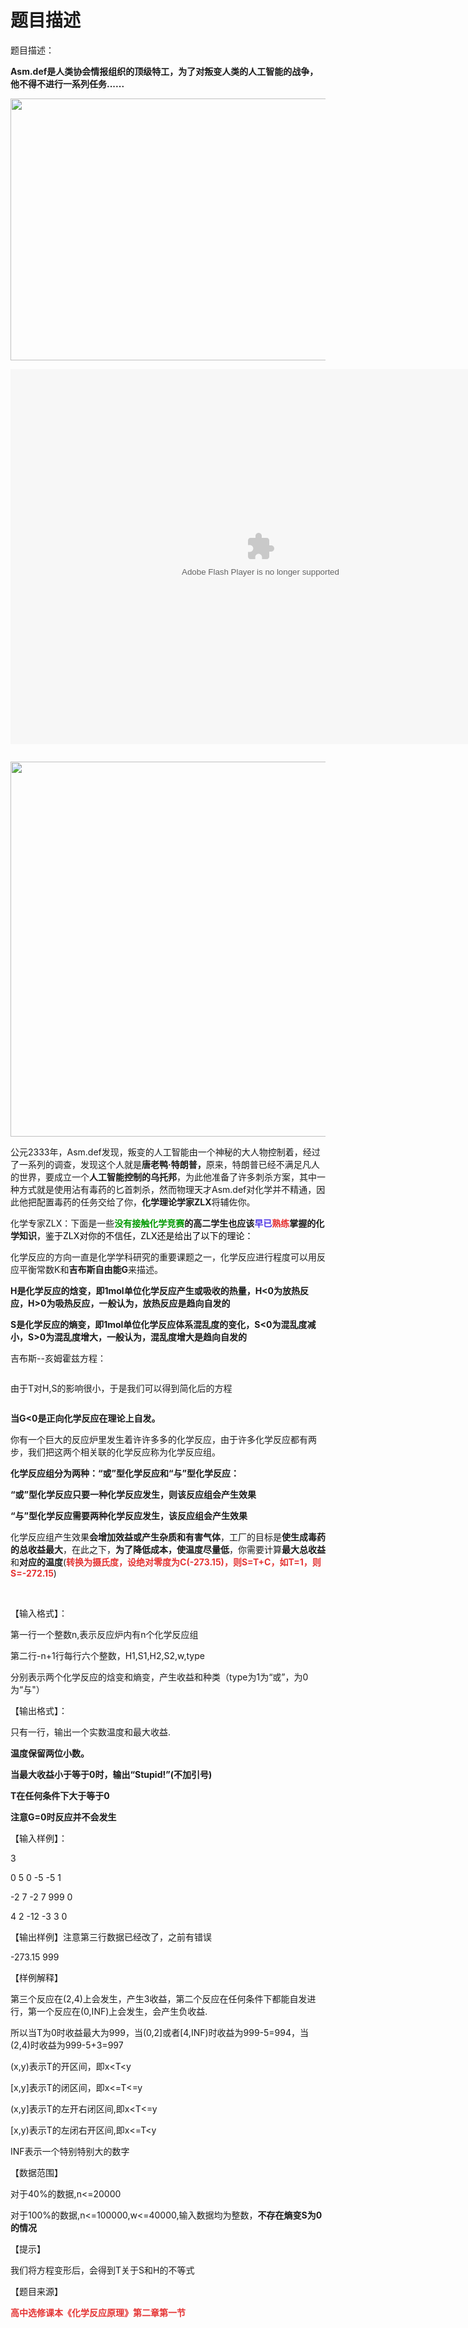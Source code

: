 # 题目描述


<p>
题目描述：
</p>
<p>
<strong>Asm.def是人类协会情报组织的顶级特工，为了对叛变人类的人工智能的战争，他不得不进行一系列任务......</strong> 
</p>
<p>
<strong><img src="/upload/image/20160318/20160318153118_97254.jpg" alt="" height="419" width="745"/></strong> 
</p>
<p>
<embed src="http://player.youku.com/player.php/sid/XMzA3NjE3MDg0/v.swf" type="application/x-shockwave-flash" width="800" height="600" quality="high"/>
<strong></strong> 
</p>
<p>
<strong><img src="/upload/image/20160318/20160318154732_87072.jpg" alt=""/></strong> 
</p>
<p>
<img src="http://5577.com/zt/flappybird/flappybird.swf" alt=""/><img src="http://5577.com/zt/flappybird/flappybird.swf" alt="" height="600" width="600"/> 
</p>
<p>
<strong></strong>公元2333年，Asm.def发现，叛变的人工智能由一个神秘的大人物控制着，经过了一系列的调查，发现这个人就是<strong>唐老鸭·特朗普，</strong>原来，特朗普已经不满足凡人的世界，要成立一个<strong>人工智能控制的乌托邦</strong>，为此他准备了许多刺杀方案，其中一种方式就是使用沾有毒药的匕首刺杀，然而物理天才Asm.def对化学并不精通，因此他把配置毒药的任务交给了你，<strong>化学理论学家ZLX</strong>将辅佐你。
</p>
<p>
化学专家ZLX：下面是一些<strong><span style="color:#009900;">没有接触化学竞赛</span>的高二学生也应该<span style="color:#4C33E5;">早已</span><span style="color:#E53333;">熟练</span>掌握的化学知识</strong><span style="color:#009900;"><strong></strong><span style="color:#000000;">，鉴于ZLX对你的不信任，ZLX还是给出了以下的理论：</span></span> 
</p>
<p>
<span style="color:#009900;"><span style="color:#000000;"></span></span> 
</p>
<p>
化学反应的方向一直是化学学科研究的重要课题之一，化学反应进行程度可以用反应平衡常数K和<strong>吉布斯自由能G</strong>来描述。
</p>
<p>
<strong>H是化学反应的焓变，即1mol单位化学反应产生或吸收的热量，H&lt;0为放热反应，H&gt;0为吸热反应，一般认为，放热反应是趋向自发的</strong> 
</p>
<p>
<strong>S是化学反应的熵变，即1mol单位化学反应体系混乱度的变化，S&lt;0为混乱度减小，S&gt;0为混乱度增大，一般认为，混乱度增大是趋向自发的</strong> 
</p>
<p>
吉布斯--亥姆霍兹方程：
</p>
<p>
<img src="/upload/image/20160216/20160216071748_89330.gif" alt=""/> 
</p>
<p>
由于T对H,S的影响很小，于是我们可以得到简化后的方程
</p>
<p>
<img src="/upload/image/20160216/20160216072248_11845.gif" alt=""/> 
</p>
<p>
<strong>当G&lt;0是正向化学反应在理论上自发。</strong> 
</p>
<p>
你有一个巨大的反应炉里发生着许许多多的化学反应，由于许多化学反应都有两步，我们把这两个相关联的化学反应称为化学反应组。
</p>
<p>
<strong>化学反应组分为两种：“或”型化学反应和“与”型化学反应：</strong> 
</p>
<p>
<strong>“或”型化学反应只要一种化学反应发生，则该反应组会产生效果</strong> 
</p>
<p>
<strong>“与”型化学反应需要两种化学反应发生，该反应组会产生效果</strong> 
</p>
<p>
化学反应组产生效果<strong>会增加效益或产生杂质和有害气体</strong>，工厂的目标是<strong>使生成毒药的总收益最大</strong>，在此之下，<strong>为了降低成本，使温度尽量低</strong>，你需要计算<strong>最大总收益</strong>和<strong>对应的温度</strong>(<strong><span style="color:#E53333;">转换为摄氏度，设绝对零度为C(-273.15)，则S=T+C，如T=1，则S=-272.15</span></strong>)
</p>
<p>
<strong><br/>
</strong> 
</p>
<p>
【输入格式】：
</p>
<p>
第一行一个整数n,表示反应炉内有n个化学反应组
</p>
<p>
第二行-n+1行每行六个整数，H1,S1,H2,S2,w,type
</p>
<p>
分别表示两个化学反应的焓变和熵变，产生收益和种类（type为1为“或”，为0为“与&#34;）
</p>
<p>
【输出格式】：
</p>
<p>
只有一行，输出一个实数温度和最大收益.
</p>
<p>
<strong>温度保留两位小数。</strong> 
</p>
<p>
<strong>当最大收益小于等于0时，输出“Stupid!”(不加引号)</strong> 
</p>
<p>
<strong>T在任何条件下大于等于0</strong> 
</p>
<p>
<strong>注意G=0时反应并不会发生<br/>
</strong> 
</p>
<p>
【输入样例】：
</p>
<p>
3
</p>
<p>
0 5 0 -5 -5 1
</p>
<p>
-2 7 -2 7 999 0
</p>
<p>
4 2 -12 -3 3 0
</p>
<p>
【输出样例】注意第三行数据已经改了，之前有错误
</p>
<p>
-273.15 999
</p>
<p>
【样例解释】
</p>
<p>
第三个反应在(2,4)上会发生，产生3收益，第二个反应在任何条件下都能自发进行，第一个反应在(0,INF)上会发生，会产生负收益.
</p>
<p>
所以当T为0时收益最大为999，当(0,2]或者[4,INF)时收益为999-5=994，当(2,4)时收益为999-5+3=997
</p>
<p>
(x,y)表示T的开区间，即x&lt;T&lt;y
</p>
<p>
[x,y]表示T的闭区间，即x&lt;=T&lt;=y
</p>
<p>
(x,y]表示T的左开右闭区间,即x&lt;T&lt;=y
</p>
<p>
[x,y)表示T的左闭右开区间,即x&lt;=T&lt;y
</p>
<p>
INF表示一个特别特别大的数字
</p>
<p>
【数据范围】
</p>
<p>
对于40%的数据,n&lt;=20000
</p>
<p>
对于100%的数据,n&lt;=100000,w&lt;=40000,输入数据均为整数，<strong>不存在熵变S为0的情况</strong> 
</p>
<p>
【提示】
</p>
<p>
我们将方程变形后，会得到T关于S和H的不等式
</p>
<p>
【题目来源】
</p>
<p>
<strong><span style="color:#E53333;">高中选修课本《化学反应原理》第二章第一节</span></strong> 
</p>
